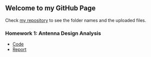 ## Welcome to my GitHub Page

Check [my repository](https://github.com/BU-IE-582/fall-24-burcucestan-boun) to see the folder names and the uploaded files.


### Homework 1: Antenna Design Analysis

* [Code](https://bu-ie-582.github.io/fall-24-burcucestan-boun/files/IE582HW1_code.R)
* [Report](https://bu-ie-582.github.io/fall-24-burcucestan-boun/files/IE582HW1.html)


